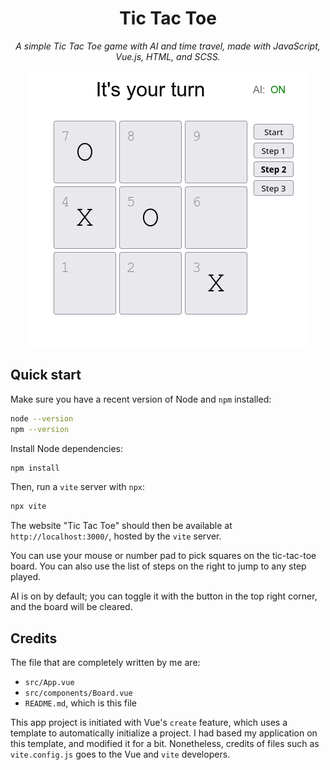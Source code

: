 <div align="center">

<h1>Tic Tac Toe</h1>

_A simple Tic Tac Toe game with AI and time travel,
made with JavaScript, Vue.js, HTML, and SCSS._

![Screenshot](./screenshot.png)

</div>

## Quick start

Make sure you have a recent version of Node and `npm` installed:

```bash
node --version
npm --version
```

Install Node dependencies:

```bash
npm install
```

Then, run a `vite` server with `npx`:

```bash
npx vite
```

The website "Tic Tac Toe" should then be available at `http://localhost:3000/`,
hosted by the `vite` server.

You can use your mouse or number pad to pick squares on the tic-tac-toe board.
You can also use the list of steps on the right to jump to any step played.

AI is on by default;
you can toggle it with the button in the top right corner,
and the board will be cleared.

## Credits

The file that are completely written by me are:

- `src/App.vue`
- `src/components/Board.vue`
- `README.md`, which is this file

This app project is initiated with Vue's `create` feature,
which uses a template to automatically initialize a project.
I had based my application on this template, and modified it for a bit.
Nonetheless, credits of files such as `vite.config.js` goes to the Vue and `vite` developers.
